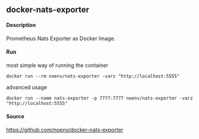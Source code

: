 ## docker-nats-exporter

#### Description

Prometheus Nats Exporter as Docker Image.

#### Run

most simple way of running the container

    docker run --rm noenv/nats-exporter -varz "http://localhost:5555"

advanced usage

    docker run --name nats-exporter -p 7777:7777 noenv/nats-exporter -varz "http://localhost:5555"

#### Source

https://github.com/noenv/docker-nats-exporter
